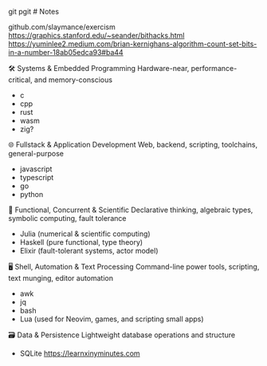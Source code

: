 git pgit # Notes

github.com/slaymance/exercism
https://graphics.stanford.edu/~seander/bithacks.html
https://yuminlee2.medium.com/brian-kernighans-algorithm-count-set-bits-in-a-number-18ab05edca93#ba44


🛠️ Systems & Embedded Programming
Hardware-near, performance-critical, and memory-conscious
- c
- cpp
- rust
- wasm
- zig?

🌐 Fullstack & Application Development
Web, backend, scripting, toolchains, general-purpose
- javascript
- typescript
- go
- python

📐 Functional, Concurrent & Scientific
Declarative thinking, algebraic types, symbolic computing, fault tolerance
- Julia (numerical & scientific computing)
- Haskell (pure functional, type theory)
- Elixir (fault-tolerant systems, actor model)

🖥️ Shell, Automation & Text Processing
Command-line power tools, scripting, text munging, editor automation
- awk
- jq
- bash
- Lua (used for Neovim, games, and scripting small apps)

🗃️ Data & Persistence
Lightweight database operations and structure
- SQLite
https://learnxinyminutes.com
